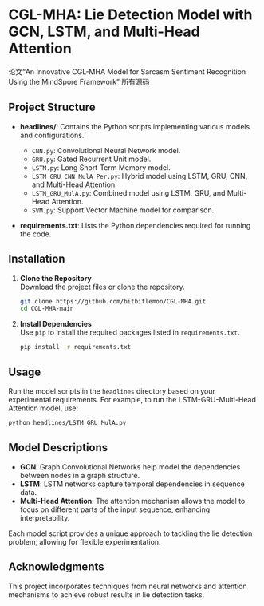 
# CGL-MHA: Lie Detection Model with GCN, LSTM, and Multi-Head Attention

论文“An Innovative CGL-MHA Model for Sarcasm Sentiment Recognition Using the MindSpore Framework”
所有源码
## Project Structure

- **headlines/**: Contains the Python scripts implementing various models and configurations.
  - `CNN.py`: Convolutional Neural Network model.
  - `GRU.py`: Gated Recurrent Unit model.
  - `LSTM.py`: Long Short-Term Memory model.
  - `LSTM_GRU_CNN_MulA_Per.py`: Hybrid model using LSTM, GRU, CNN, and Multi-Head Attention.
  - `LSTM_GRU_MulA.py`: Combined model using LSTM, GRU, and Multi-Head Attention.
  - `SVM.py`: Support Vector Machine model for comparison.

- **requirements.txt**: Lists the Python dependencies required for running the code.

## Installation

1. **Clone the Repository**  
   Download the project files or clone the repository.

   ```bash
   git clone https://github.com/bitbitlemon/CGL-MHA.git
   cd CGL-MHA-main
   ```

2. **Install Dependencies**  
   Use `pip` to install the required packages listed in `requirements.txt`.

   ```bash
   pip install -r requirements.txt
   ```

## Usage

Run the model scripts in the `headlines` directory based on your experimental requirements. For example, to run the LSTM-GRU-Multi-Head Attention model, use:

```bash
python headlines/LSTM_GRU_MulA.py
```

## Model Descriptions

- **GCN**: Graph Convolutional Networks help model the dependencies between nodes in a graph structure.
- **LSTM**: LSTM networks capture temporal dependencies in sequence data.
- **Multi-Head Attention**: The attention mechanism allows the model to focus on different parts of the input sequence, enhancing interpretability.

Each model script provides a unique approach to tackling the lie detection problem, allowing for flexible experimentation.

## Acknowledgments

This project incorporates techniques from neural networks and attention mechanisms to achieve robust results in lie detection tasks.
